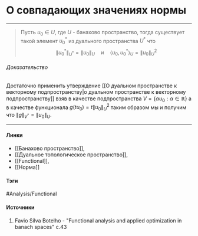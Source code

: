 # О совпадающих значениях нормы
***
>Пусть $u_{0}\in U$, где $U$ - банахово пространство, тогда существует такой элемент $u_{0}^{*}$ из дуального пространства $U^{*}$ что $$\|u_{0}^{*}\|_{U^{*}}=\|u_{0}\|_{U}\quad\text{и}\quad\langle u_{0},u_{0}^{*}\rangle_{U}=\|u_{0}\|_{U}^{2}$$

###### Доказательство
Достаточно применить утверждение [[О дуальном пространстве к векторному подпространству|о дуальном пространстве к векторному подпространству]] взяв в качестве подпространства $V=\{\alpha u_{0}:\alpha\in\mathbb{R}\}$ а в качестве функционала $g(tu_{0})=t\|u_{0}\|_{U}^{2}$ таким образом мы и получим что $\|g\|_{V^{*}}=\|u_{0}\|_{U}$.
***
#### Линки
- [[Банахово пространство]],
- [[Дуальное топологическое пространство]],
- [[Functional]],
- [[Норма]]
#### Тэги
 #Analysis/Functional 
#### Источники
1. Favio Silva Botelho - "Functional analysis and applied optimization in banach spaces" c.43